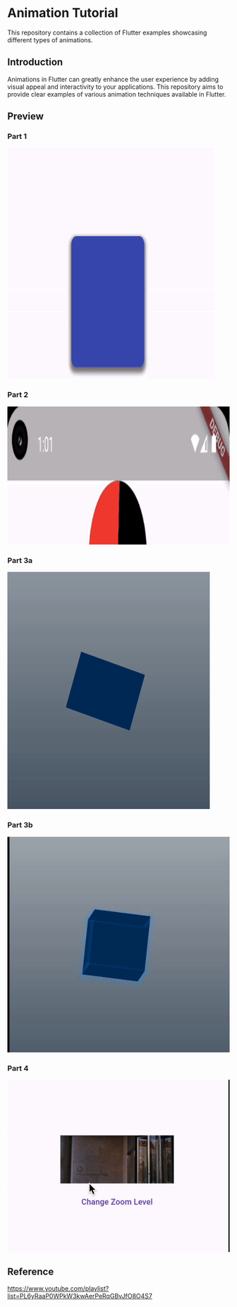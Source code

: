 # Animation Tutorial

This repository contains a collection of Flutter examples showcasing different types of animations.

## Introduction

Animations in Flutter can greatly enhance the user experience by adding visual appeal and interactivity to your applications. This repository aims to provide clear examples of various animation techniques available in Flutter.

## Preview 

### Part 1

![](part-1.gif)

### Part 2

![](part-2.gif)

### Part 3a

![](part-3a.gif)

### Part 3b

![](part-3b.gif)

### Part 4

![](part-4.gif)

## Reference 
https://www.youtube.com/playlist?list=PL6yRaaP0WPkW3kwAerPeRqGBvJfO8O4S7


